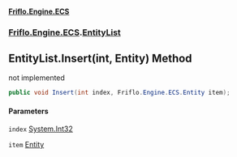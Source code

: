 #### [Friflo.Engine.ECS](index.md#'index')
### [Friflo.Engine.ECS](Friflo.Engine.ECS.md#'Friflo.Engine.ECS').[EntityList](EntityList.md#'Friflo.Engine.ECS.EntityList')

## EntityList.Insert(int, Entity) Method

not implemented

```csharp
public void Insert(int index, Friflo.Engine.ECS.Entity item);
```
#### Parameters

<a name='Friflo.Engine.ECS.EntityList.Insert(int,Friflo.Engine.ECS.Entity).index'></a>

`index` [System.Int32](https://docs.microsoft.com/en-us/dotnet/api/System.Int32#'System.Int32')

<a name='Friflo.Engine.ECS.EntityList.Insert(int,Friflo.Engine.ECS.Entity).item'></a>

`item` [Entity](Entity.md#'Friflo.Engine.ECS.Entity')